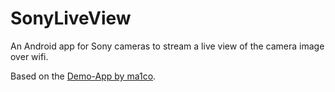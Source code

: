 # SonyLiveView #

An Android app for Sony cameras to stream a live view of the camera image over wifi.

Based on the [Demo-App by ma1co](https://github.com/ma1co/PMCADemo).